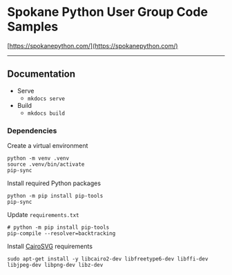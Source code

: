 # Spokane Python User Group Code Samples

[https://spokanepython.com/](https://spokanepython.com/)

---

## Documentation

- Serve
  - `mkdocs serve`
- Build
  - `mkdocs build`

### Dependencies 

Create a virtual environment

```shell
python -m venv .venv
source .venv/bin/activate
pip-sync
```

Install required Python packages

```shell
python -m pip install pip-tools
pip-sync
```

Update `requirements.txt`

```shell
# python -m pip install pip-tools
pip-compile --resolver=backtracking
```

Install [CairoSVG](https://cairosvg.org/documentation/#installation) requirements

```shell
sudo apt-get install -y libcairo2-dev libfreetype6-dev libffi-dev libjpeg-dev libpng-dev libz-dev
```
